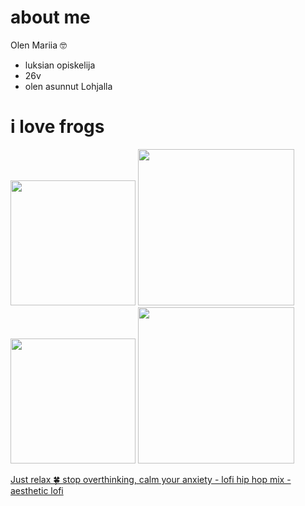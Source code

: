 # about me
Olen Mariia 🤓
- luksian opiskelija
- 26v
- olen asunnut Lohjalla

# i love frogs

<img src="https://github.com/mariiavyl/mariiavyl.github.io/assets/171142769/9f485a68-cb9e-46d6-ab37-85d942f07f38" width="200" height="200">
<img src="https://github.com/mariiavyl/mariiavyl.github.io/assets/171142769/61b241f4-9e59-41ba-b3cc-2a302eab41d3" width="250" height="250">
<img src="https://github.com/mariiavyl/mariiavyl.github.io/assets/171142769/8198a74e-e0ba-4bc4-8161-4b368dff5bd1" width="200" height="200">
<img src="https://github.com/mariiavyl/mariiavyl.github.io/assets/171142769/e4cd3ce1-9643-459c-a275-f4565032580f" width="250" height="250">


[Just relax 🍀 stop overthinking, calm your anxiety - lofi hip hop mix - aesthetic lofi](https://www.youtube.com/live/zuCRSwWssVk?si=Xu2Tr8AcekEGMDgQ)
